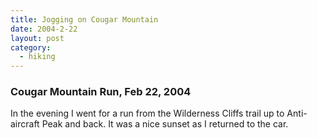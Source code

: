 ```yaml
---
title: Jogging on Cougar Mountain
date: 2004-2-22
layout: post
category:
  - hiking
---
```


### Cougar Mountain Run, Feb 22, 2004
In the evening I went for a run from the Wilderness Cliffs trail up
to Anti-aircraft Peak and back. It was a nice sunset as I returned
to the car.
